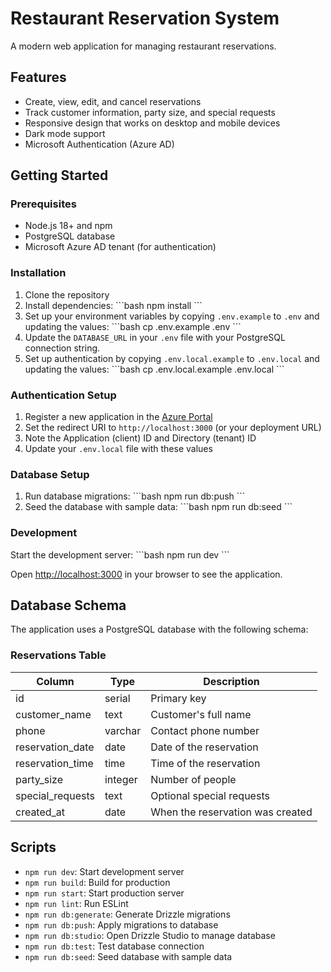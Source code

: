 # Restaurant Reservation System

A modern web application for managing restaurant reservations.

## Features

- Create, view, edit, and cancel reservations
- Track customer information, party size, and special requests
- Responsive design that works on desktop and mobile devices
- Dark mode support
- Microsoft Authentication (Azure AD)

## Getting Started

### Prerequisites

- Node.js 18+ and npm
- PostgreSQL database
- Microsoft Azure AD tenant (for authentication)

### Installation

1. Clone the repository
2. Install dependencies:
   \`\`\`bash
   npm install
   \`\`\`
3. Set up your environment variables by copying `.env.example` to `.env` and updating the values:
   \`\`\`bash
   cp .env.example .env
   \`\`\`
4. Update the `DATABASE_URL` in your `.env` file with your PostgreSQL connection string.
5. Set up authentication by copying `.env.local.example` to `.env.local` and updating the values:
   \`\`\`bash
   cp .env.local.example .env.local
   \`\`\`

### Authentication Setup

1. Register a new application in the [Azure Portal](https://portal.azure.com/#blade/Microsoft_AAD_RegisteredApps/ApplicationsListBlade)
2. Set the redirect URI to `http://localhost:3000` (or your deployment URL)
3. Note the Application (client) ID and Directory (tenant) ID
4. Update your `.env.local` file with these values

### Database Setup

1. Run database migrations:
   \`\`\`bash
   npm run db:push
   \`\`\`
2. Seed the database with sample data:
   \`\`\`bash
   npm run db:seed
   \`\`\`

### Development

Start the development server:
\`\`\`bash
npm run dev
\`\`\`

Open [http://localhost:3000](http://localhost:3000) in your browser to see the application.

## Database Schema

The application uses a PostgreSQL database with the following schema:

### Reservations Table

| Column           | Type      | Description                       |
|------------------|-----------|-----------------------------------|
| id               | serial    | Primary key                       |
| customer_name    | text      | Customer's full name              |
| phone            | varchar   | Contact phone number              |
| reservation_date | date      | Date of the reservation           |
| reservation_time | time      | Time of the reservation           |
| party_size       | integer   | Number of people                  |
| special_requests | text      | Optional special requests         |
| created_at       | date      | When the reservation was created  |

## Scripts

- `npm run dev`: Start development server
- `npm run build`: Build for production
- `npm run start`: Start production server
- `npm run lint`: Run ESLint
- `npm run db:generate`: Generate Drizzle migrations
- `npm run db:push`: Apply migrations to database
- `npm run db:studio`: Open Drizzle Studio to manage database
- `npm run db:test`: Test database connection
- `npm run db:seed`: Seed database with sample data
